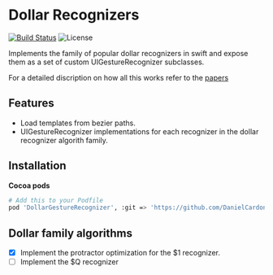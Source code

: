 # Dollar Recognizers 

[![Build Status](https://travis-ci.org/DanielCardonaRojas/DollarGestureRecognizer.svg?branch=develop)](https://travis-ci.org/DanielCardonaRojas/DollarGestureRecognizer) ![License](http://img.shields.io/badge/license-MIT-blue.svg?style=flat)


Implements the family of popular dollar recognizers in swift and expose them as a set of custom UIGestureRecognizer
subclasses.

For a detailed discription on how all this works refer to the [papers](http://depts.washington.edu/madlab/proj/dollar/ndollar.html)


## Features

- Load templates from bezier paths.
- UIGestureRecognizer implementations for each recognizer in the dollar recognizer algorith family.

## Installation

**Cocoa pods**
```sh
# Add this to your Podfile
pod 'DollarGestureRecognizer', :git => 'https://github.com/DanielCardonaRojas/DollarGestureRecognizer', :branch => 'develop',  :tag => 'v1.0.0'
```

## Dollar family algorithms

- [x] Implement the protractor optimization for the $1 recognizer.
- [ ] Implement the $Q recognizer
